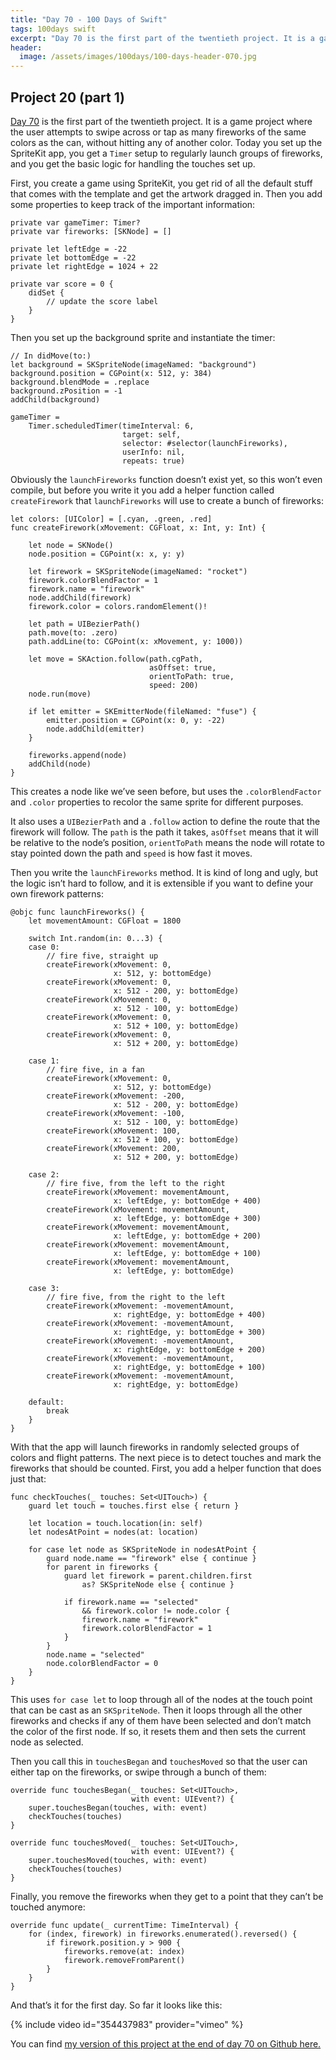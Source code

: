 ```yaml
---
title: "Day 70 - 100 Days of Swift"
tags: 100days swift
excerpt: "Day 70 is the first part of the twentieth project. It is a game project where the user attempts to swipe across or tap as many fireworks of the same colors as the can, without hitting any of another color. Today you set up the SpriteKit app, you get a `Timer` setup to regularly launch groups of fireworks, and you get the basic logic for handling the touches set up."
header:
  image: /assets/images/100days/100-days-header-070.jpg
---
```

## Project 20 (part 1)
[Day 70](https://www.hackingwithswift.com/100/70) is the first part of the twentieth project. It is a game project where the user attempts to swipe across or tap as many fireworks of the same colors as the can, without hitting any of another color. Today you set up the SpriteKit app, you get a `Timer` setup to regularly launch groups of fireworks, and you get the basic logic for handling the touches set up.

First, you create a game using SpriteKit, you get rid of all the default stuff that comes with the template and get the artwork dragged in. Then you add some properties to keep track of the important information:
```
private var gameTimer: Timer?
private var fireworks: [SKNode] = []

private let leftEdge = -22
private let bottomEdge = -22
private let rightEdge = 1024 + 22

private var score = 0 {
    didSet {
        // update the score label
    }
}
```

Then you set up the background sprite and instantiate the timer:
```
// In didMove(to:)
let background = SKSpriteNode(imageNamed: "background")
background.position = CGPoint(x: 512, y: 384)
background.blendMode = .replace
background.zPosition = -1
addChild(background)

gameTimer =
    Timer.scheduledTimer(timeInterval: 6,
                         target: self,
                         selector: #selector(launchFireworks),
                         userInfo: nil,
                         repeats: true)
```

Obviously the `launchFireworks` function doesn’t exist yet, so this won’t even compile, but before you write it you add a helper function called `createFirework` that `launchFireworks` will use to create a bunch of fireworks:
```
let colors: [UIColor] = [.cyan, .green, .red]
func createFirework(xMovement: CGFloat, x: Int, y: Int) {

    let node = SKNode()
    node.position = CGPoint(x: x, y: y)

    let firework = SKSpriteNode(imageNamed: "rocket")
    firework.colorBlendFactor = 1
    firework.name = "firework"
    node.addChild(firework)
    firework.color = colors.randomElement()!

    let path = UIBezierPath()
    path.move(to: .zero)
    path.addLine(to: CGPoint(x: xMovement, y: 1000))

    let move = SKAction.follow(path.cgPath,
                               asOffset: true,
                               orientToPath: true,
                               speed: 200)
    node.run(move)

    if let emitter = SKEmitterNode(fileNamed: "fuse") {
        emitter.position = CGPoint(x: 0, y: -22)
        node.addChild(emitter)
    }

    fireworks.append(node)
    addChild(node)
}
```

This creates a node like we’ve seen before, but uses the `.colorBlendFactor` and `.color` properties to recolor the same sprite for different purposes.

It also uses a `UIBezierPath` and a `.follow` action to define the route that the firework will follow. The `path` is the path it takes, `asOffset` means that it will be relative to the node’s position, `orientToPath` means the node will rotate to stay pointed down the path and `speed` is how fast it moves.

Then you write the `launchFireworks` method. It is kind of long and ugly, but the logic isn’t hard to follow, and it is extensible if you want to define your own firework patterns:
```
@objc func launchFireworks() {
    let movementAmount: CGFloat = 1800

    switch Int.random(in: 0...3) {
    case 0:
        // fire five, straight up
        createFirework(xMovement: 0,
                       x: 512, y: bottomEdge)
        createFirework(xMovement: 0,
                       x: 512 - 200, y: bottomEdge)
        createFirework(xMovement: 0,
                       x: 512 - 100, y: bottomEdge)
        createFirework(xMovement: 0,
                       x: 512 + 100, y: bottomEdge)
        createFirework(xMovement: 0,
                       x: 512 + 200, y: bottomEdge)

    case 1:
        // fire five, in a fan
        createFirework(xMovement: 0,
                       x: 512, y: bottomEdge)
        createFirework(xMovement: -200,
                       x: 512 - 200, y: bottomEdge)
        createFirework(xMovement: -100,
                       x: 512 - 100, y: bottomEdge)
        createFirework(xMovement: 100,
                       x: 512 + 100, y: bottomEdge)
        createFirework(xMovement: 200,
                       x: 512 + 200, y: bottomEdge)

    case 2:
        // fire five, from the left to the right
        createFirework(xMovement: movementAmount,
                       x: leftEdge, y: bottomEdge + 400)
        createFirework(xMovement: movementAmount,
                       x: leftEdge, y: bottomEdge + 300)
        createFirework(xMovement: movementAmount,
                       x: leftEdge, y: bottomEdge + 200)
        createFirework(xMovement: movementAmount,
                       x: leftEdge, y: bottomEdge + 100)
        createFirework(xMovement: movementAmount,
                       x: leftEdge, y: bottomEdge)

    case 3:
        // fire five, from the right to the left
        createFirework(xMovement: -movementAmount,
                       x: rightEdge, y: bottomEdge + 400)
        createFirework(xMovement: -movementAmount,
                       x: rightEdge, y: bottomEdge + 300)
        createFirework(xMovement: -movementAmount,
                       x: rightEdge, y: bottomEdge + 200)
        createFirework(xMovement: -movementAmount,
                       x: rightEdge, y: bottomEdge + 100)
        createFirework(xMovement: -movementAmount,
                       x: rightEdge, y: bottomEdge)

    default:
        break
    }
}
```

With that the app will launch fireworks in randomly selected groups of colors and flight patterns. The next piece is to detect touches and mark the fireworks that should be counted. First, you add a helper function that does just that:
```
func checkTouches(_ touches: Set<UITouch>) {
    guard let touch = touches.first else { return }

    let location = touch.location(in: self)
    let nodesAtPoint = nodes(at: location)

    for case let node as SKSpriteNode in nodesAtPoint {
        guard node.name == "firework" else { continue }
        for parent in fireworks {
            guard let firework = parent.children.first
                as? SKSpriteNode else { continue }

            if firework.name == "selected"
                && firework.color != node.color {
                firework.name = "firework"
                firework.colorBlendFactor = 1
            }
        }
        node.name = "selected"
        node.colorBlendFactor = 0
    }
}
```

This uses `for case let` to loop through all of the nodes at the touch point that can be cast as an `SKSpriteNode`. Then it loops through all the other fireworks and checks if any of them have been selected and don’t match the color of the first node. If so, it resets them and then sets the current node as selected.

Then you call this in `touchesBegan` and `touchesMoved` so that the user can either tap on the fireworks, or swipe through a bunch of them:
```
override func touchesBegan(_ touches: Set<UITouch>,
                           with event: UIEvent?) {
    super.touchesBegan(touches, with: event)
    checkTouches(touches)
}

override func touchesMoved(_ touches: Set<UITouch>,
                           with event: UIEvent?) {
    super.touchesMoved(touches, with: event)
    checkTouches(touches)
}
```

Finally, you remove the fireworks when they get to a point that they can’t be touched anymore:
```
override func update(_ currentTime: TimeInterval) {
    for (index, firework) in fireworks.enumerated().reversed() {
        if firework.position.y > 900 {
            fireworks.remove(at: index)
            firework.removeFromParent()
        }
    }
}
```

And that’s it for the first day. So far it looks like this:

{% include video id="354437983" provider="vimeo" %}

You can find [my version of this project at the end of day 70 on Github here.](https://github.com/dillon-mce/100-days-swift-projects/tree/509d6b1dc8ffc2f125692fc259e63704fe7c3aeb/Project20)
